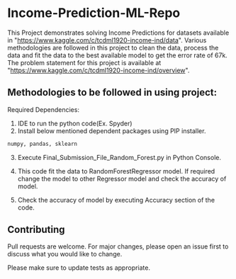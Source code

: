 # Income-Prediction-ML-Repo

This Project demonstrates solving Income Predictions for datasets available in "https://www.kaggle.com/c/tcdml1920-income-ind/data". Various methodologies are followed in this project to clean the data, process the data and fit the data to the best available model to get the error rate of 67k. The problem statement for this project is available at "https://www.kaggle.com/c/tcdml1920-income-ind/overview".

## Methodologies to be followed in using project:
Required Dependencies:
1.	IDE to run the python code(Ex. Spyder)
2.	Install below mentioned dependent packages using PIP installer.

```bash
numpy, pandas, sklearn
```
3. Execute Final_Submission_File_Random_Forest.py in Python Console.

4. This code fit the data to RandomForestRegressor model. If required change the model to other Regressor model and check the accuracy of model.

5. Check the accuracy of model by executing Accuracy section of the code.

## Contributing
Pull requests are welcome. For major changes, please open an issue first to discuss what you would like to change.

Please make sure to update tests as appropriate.
